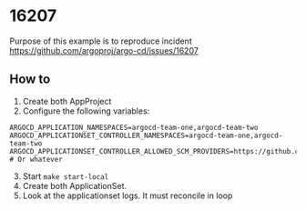 # 16207

Purpose of this example is to reproduce incident https://github.com/argoproj/argo-cd/issues/16207

## How to

1. Create both AppProject
2. Configure the following variables:

```
ARGOCD_APPLICATION_NAMESPACES=argocd-team-one,argocd-team-two
ARGOCD_APPLICATIONSET_CONTROLLER_NAMESPACES=argocd-team-one,argocd-team-two
ARGOCD_APPLICATIONSET_CONTROLLER_ALLOWED_SCM_PROVIDERS=https://github.com # Or whatever
```

3. Start `make start-local`
3. Create both ApplicationSet.
4. Look at the applicationset logs. It must reconcile in loop